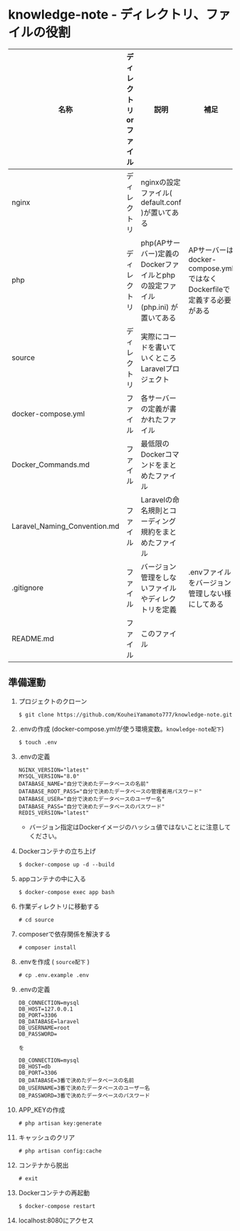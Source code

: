 # knowledge-note - ディレクトリ、ファイルの役割

| 名称 | ディレクトリorファイル | 説明 | 補足 |
| ---- | ---- | ---- | ---- |
| nginx | ディレクトリ | nginxの設定ファイル( default.conf )が置いてある | |
| php | ディレクトリ | php(APサーバー)定義のDockerファイルとphpの設定ファイル(php.ini) が置いてある | APサーバーはdocker-compose.ymlではなくDockerfileで定義する必要がある |
| source | ディレクトリ | 実際にコードを書いていくところ Laravelプロジェクト | 
| docker-compose.yml | ファイル | 各サーバーの定義が書かれたファイル | |
| Docker_Commands.md | ファイル | 最低限のDockerコマンドをまとめたファイル | |
| Laravel_Naming_Convention.md | ファイル | Laravelの命名規則とコーディング規約をまとめたファイル | |
| .gitignore | ファイル | バージョン管理をしないファイルやディレクトリを定義 | .envファイルをバージョン管理しない様にしてある |
| README.md | ファイル | このファイル | |

## 準備運動

1. プロジェクトのクローン
    ```shell
    $ git clone https://github.com/KouheiYamamoto777/knowledge-note.git
    ```

1. .envの作成 (docker-compose.ymlが使う環境変数。`knowledge-note配下`)
    ```shell
    $ touch .env
    ```

1. .envの定義 
    ```
    NGINX_VERSION="latest"
    MYSQL_VERSION="8.0"
    DATABASE_NAME="自分で決めたデータベースの名前"
    DATABASE_ROOT_PASS="自分で決めたデータベースの管理者用パスワード"
    DATABASE_USER="自分で決めたデータベースのユーザー名"
    DATABASE_PASS="自分で決めたデータベースのパスワード"
    REDIS_VERSION="latest"
    ```
    - バージョン指定はDockerイメージのハッシュ値ではないことに注意してください。  

1. Dockerコンテナの立ち上げ
    ```shell
    $ docker-compose up -d --build
    ```

1. appコンテナの中に入る
    ```shell
    $ docker-compose exec app bash
    ```

1. 作業ディレクトリに移動する
    ```shell
    # cd source
    ```

1. composerで依存関係を解決する
    ```shell
    # composer install
    ```

1. .envを作成 ( `source配下` )
    ```shell
    # cp .env.example .env
    ```

1. .envの定義
    ```
    DB_CONNECTION=mysql
    DB_HOST=127.0.0.1
    DB_PORT=3306
    DB_DATABASE=laravel
    DB_USERNAME=root
    DB_PASSWORD=

    を

    DB_CONNECTION=mysql
    DB_HOST=db
    DB_PORT=3306
    DB_DATABASE=3番で決めたデータベースの名前
    DB_USERNAME=3番で決めたデータベースのユーザー名
    DB_PASSWORD=3番で決めたデータベースのパスワード
    ```

1. APP_KEYの作成
    ```
    # php artisan key:generate
    ```

1. キャッシュのクリア
    ```
    # php artisan config:cache
    ```

1. コンテナから脱出
    ```
    # exit
    ```

1. Dockerコンテナの再起動
    ```shell
    $ docker-compose restart
    ```

1. localhost:8080にアクセス
